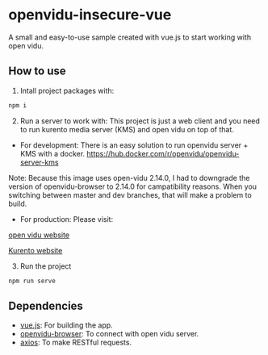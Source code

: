 # openvidu-insecure-vue
A small and easy-to-use sample created with vue.js to start working with open vidu.
<br/>

## How to use
1. Intall project packages with:
```bash
npm i
```
2. Run a server to work with:
This project is just a web client and you need to run kurento media server (KMS) and open vidu on top of that.

- For development: There is an easy solution to run openvidu server + KMS with a docker. https://hub.docker.com/r/openvidu/openvidu-server-kms

Note: Because this image uses open-vidu 2.14.0, I had to downgrade the version of openvidu-browser to 2.14.0 for campatibility reasons. When you switching between master and dev branches, that will make a problem to build.

- For production:
Please visit:

[open vidu website](https://openvidu.io/)

[Kurento website](https://www.kurento.org/)


3. Run the project
```bash
npm run serve
```
## Dependencies
- [vue.js](https://github.com/vuejs/vue): For building the app.
- [openvidu-browser](https://github.com/OpenVidu/openvidu/tree/master/openvidu-browser): To connect with open vidu server.
- [axios](https://github.com/axios/axios): To make RESTful requests.
